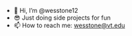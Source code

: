 - 👋 Hi, I’m @wesstone12
- 😎 Just doing side projects for fun
- 📫 How to reach me: wesstone@vt.edu

<!---
wesstone12/wesstone12 is a ✨ special ✨ repository because its `README.md` (this file) appears on your GitHub profile.
You can click the Preview link to take a look at your changes.
--->
